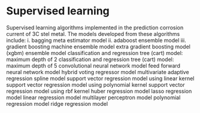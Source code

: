 # Supervised learning
Supervised learning algorithms implemented in the prediction corrosion current of 3C stel metal. The models developed from these algorithms include:
i. bagging meta estimator model
ii. adaboost ensemble model
iii. gradient boosting machine ensemble model
extra gradient boosting model (xgbm) ensemble model
classification and regression tree (cart) model: maximum depth of 2
classification and regression tree (cart) model: maximum depth of 5
convolutional neural network model
feed forward neural network model
hybrid voting regressor model
multivariate adaptive regression spline model
support vector regression model using linear kernel
support vector regression model using polynomial kernel
support vector regression model using rbf kernel
huber regression model
lasso regression model
linear regression model
multilayer perceptron model
polynomial regression model
ridge regression model
